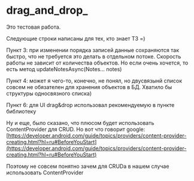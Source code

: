 # drag_and_drop_
Это тестовая работа. 

Следующие строки написаны для тех, кто знает ТЗ =)

Пункт 3: при изменении порядка записей данные сохраняются так быстро, что не требуется это делать в отдельном потоке. 
Скорость работы не зависит от количества объектов.
Но если очень хочется, то есть метод updateNotesAsync(Notes... notes)

Пункт 4: может я чего-то, конечно, не понял, но двусвязынй список совсем не обязателен для хранения объектов в БД. Хватило бы структуры односвязного списка)

Пункт 6: для UI drag&drop использовал рекомендуемую в пункте библиотеку

Ну и еще, было сказано, что плюсом будет использовать ContentProvider для CRUD.
Но вот что говорит google:
[https://developer.android.com/guide/topics/providers/content-provider-creating.html?hl=ru#BeforeYouStart](https://developer.android.com/guide/topics/providers/content-provider-creating.html?hl=ru#BeforeYouStart)

Поэтому не совсем понятно зачем для CRUDа в нашем случае использовать ContentProvider

